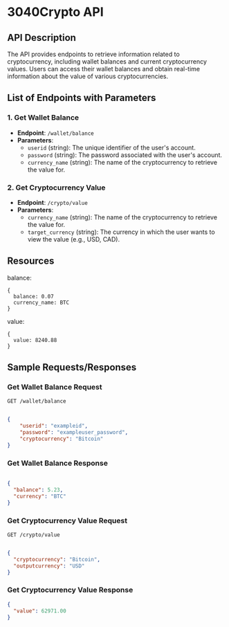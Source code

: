 # 3040Crypto API

## API Description
The API provides endpoints to retrieve information related to cryptocurrency, including wallet balances and current cryptocurrency values. Users can access their wallet balances and obtain real-time information about the value of various cryptocurrencies.

## List of Endpoints with Parameters

### 1. Get Wallet Balance
- **Endpoint**: `/wallet/balance`
- **Parameters**:
  - `userid` (string): The unique identifier of the user's account.
  - `password` (string): The password associated with the user's account.  
  - `currency_name` (string): The name of the cryptocurrency to retrieve the value for.

### 2. Get Cryptocurrency Value
- **Endpoint**: `/crypto/value`
- **Parameters**:
  - `currency_name` (string): The name of the cryptocurrency to retrieve the value for.
  - `target_currency` (string): The currency in which the user wants to view the value (e.g., USD, CAD).

## Resources
balance:
```
{
  balance: 0.07
  currency_name: BTC
}
```
value:
```
{
  value: 8240.88
}
```


## Sample Requests/Responses

### Get Wallet Balance Request

```GET /wallet/balance```
```json

{
    "userid": "exampleid",
    "password": "exampleuser_password",
    "cryptocurrency": "Bitcoin"
}
```

### Get Wallet Balance Response

```json

{
  "balance": 5.23,
  "currency": "BTC"
}

```

### Get Cryptocurrency Value Request

```GET /crypto/value```

```json

{
  "cryptocurrency": "Bitcoin",
  "outputcurrency": "USD"
}
```

### Get Cryptocurrency Value Response

```json
{
  "value": 62971.00
}
```
